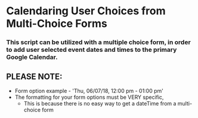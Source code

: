 # Calendaring User Choices from Multi-Choice Forms

### This script can be utilized with a multiple choice form, in order to add user selected event dates and times to the primary Google Calendar.

## PLEASE NOTE:
* Form option example - 'Thu, 06/07/18, 12:00 pm - 01:00 pm'
* The formatting for your form options must be VERY specific,
  * This is because there is no easy way to get a dateTime from a multi-choice form